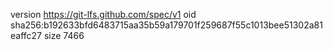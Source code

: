 version https://git-lfs.github.com/spec/v1
oid sha256:b192633bfd6483715aa35b59a179701f259687f55c1013bee51302a81eaffc27
size 7466
